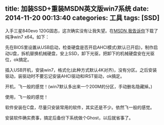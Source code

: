 title: 加装SSD+重装MSDN英文版win7系统
date: 2014-11-20 00:13:40
categories: 工具
tags: [SSD]
---
入手三星840evo 120G固态，这次确实没有让我失望。在[MSDN,我告诉你](msdn.itellyou.cn/)下载了纯净win7 x64。如下：
<!--more-->
先在BIOS里设置从USB启动，检查硬盘是否开启AHCI模式(默认已开启)，制作启动U盘，拆机替换机械硬盘，安上SSD，卸下光驱，把卸下的机械硬盘安在光驱位，ok搞定。

插入USB开机，安装win7，格式化(此种方式默认4K对齐)，没有分区。之后安装驱动，装驱动时不要忘记安装AHCI驱动和IRST驱动，ok搞定。

开机，飞一般的感觉！(win7默认多出来一个200M的分区，手动删名隐藏掉。)

使用，飞一般的感觉！

软件安装在C盘，尽量只安装常用的软件，其实还是不少。依然飞一般的感觉。

安装软件确实费事，搞定后备份下系统做个Ghost，以后就省事了。
